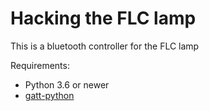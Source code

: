 # Hacking the FLC lamp

This is a bluetooth controller for the FLC lamp

Requirements:

- Python 3.6 or newer
- [gatt-python](https://github.com/getsenic/gatt-python)
